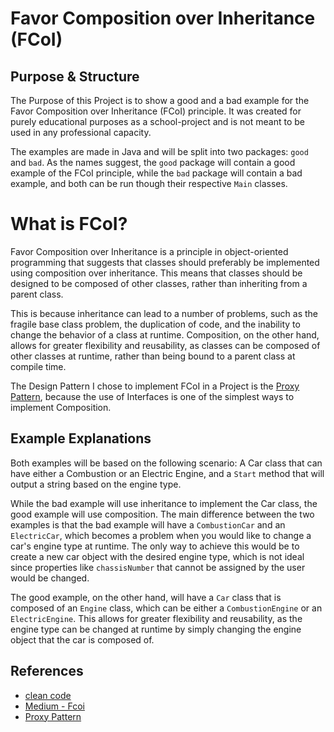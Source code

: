 # Favor Composition over Inheritance (FCoI)
## Purpose & Structure

The Purpose of this Project is to show a good and a bad example for the Favor Composition over Inheritance (FCoI)
principle. It was created for purely educational purposes as a school-project and is not meant to be used in any professional
capacity.

The examples are made in Java and will be split into two packages: `good` and `bad`.
As the names suggest, the `good` package will contain a good example of the FCoI principle,
while the `bad` package will contain a bad example, and both can be run though their respective `Main` classes.

# What is FCoI?

Favor Composition over Inheritance is a principle in object-oriented programming that suggests that classes should 
preferably be implemented using composition over inheritance. This means that classes should be designed to be composed of other classes, rather
than inheriting from a parent class.

This is because inheritance can lead to a number of problems, such as the fragile base class problem, the duplication of
code, and the inability to change the behavior of a class at runtime.
Composition, on the other hand, allows for greater flexibility and reusability, as classes can be composed of other
classes at runtime, rather than being bound to a parent class at compile time.

The Design Pattern I chose to implement FCoI in a Project is the [Proxy Pattern](https://refactoring.guru/design-patterns/proxy),
because the use of Interfaces is one of the simplest ways to implement Composition.

## Example Explanations

Both examples will be based on the following scenario:
A Car class that can have either a Combustion or an Electric Engine, and a `Start` method
that will output a string based on the engine type.

While the bad example will use inheritance to implement the Car class, the good example will use composition.
The main difference between the two examples is that the bad example will have a `CombustionCar` and an `ElectricCar`,
which becomes a problem when you would like to change a car's engine type at runtime. The only way to achieve this
would be to create a new car object with the desired engine type, which is not ideal since properties like `chassisNumber`
that cannot be assigned by the user would be changed.

The good example, on the other hand, will have a `Car` class that is composed of an `Engine` class, which can be either
a `CombustionEngine` or an `ElectricEngine`. This allows for greater flexibility and reusability, as the engine type can
be changed at runtime by simply changing the engine object that the car is composed of.

## References
- [clean code](https://clean-code-developer.de/die-grade/roter-grad/#elementor-toc__heading-anchor-7)
- [Medium - Fcoi](https://sheldonrcohen.medium.com/favoring-composition-over-inheritance-ff2ece6b7b4e)
- [Proxy Pattern](https://refactoring.guru/design-patterns/proxy)

